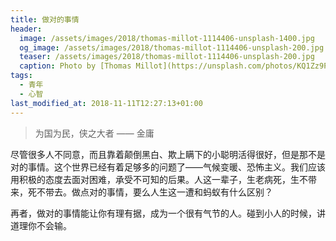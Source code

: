 ```yaml
---
title: 做对的事情
header:
  image: /assets/images/2018/thomas-millot-1114406-unsplash-1400.jpg
  og_image: /assets/images/2018/thomas-millot-1114406-unsplash-200.jpg
  teaser: /assets/images/2018/thomas-millot-1114406-unsplash-200.jpg
  caption: Photo by [Thomas Millot](https://unsplash.com/photos/KQ1Zz9P03-c?utm_source=unsplash&utm_medium=referral&utm_content=creditCopyText) on [Unsplash](https://unsplash.com/@fantasticfears/likes?utm_source=unsplash&utm_medium=referral&utm_content=creditCopyText)
tags:
  - 青年
  - 心智
last_modified_at: 2018-11-11T12:27:13+01:00
---
```


> 为国为民，侠之大者 —— 金庸

尽管很多人不同意，而且靠着颠倒黑白、欺上瞒下的小聪明活得很好，但是那不是对的事情。这个世界已经有着足够多的问题了——气候变暖、恐怖主义。我们应该用积极的态度去面对困难，承受不可知的后果。人这一辈子，生老病死，生不带来，死不带去。做点对的事情，要么人生这一遭和蚂蚁有什么区别？

再者，做对的事情能让你有理有据，成为一个很有气节的人。碰到小人的时候，讲道理你不会输。
